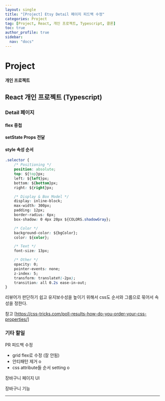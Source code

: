 ```yaml
---
layout: single
title: "[Project] Etsy Detail 페이지 피드백 수정"
categories: Project
tag: [Project, React, 개인 프로젝트, Typescript, 클론]
toc: true
author_profile: true
sidebar:
  nav: "docs"
---
```


# Project

**개인 프로젝트**

## React 개인 프로젝트 (Typescript)

### Detail 페이지

#### flex 중첩

#### setState Props 전달

#### style 속성 순서

```css
.selector {
    /* Positioning */
    position: absolute;
    top: ${top}px;
    left: ${left}px;
    bottom: ${bottom}px;
    right: ${right}px;

    /* Display & Box Model */
    display: inline-block;
    max-width: 300px;
    padding: 12px;
    border-radius: 6px;
    box-shadow: 0 4px 20px ${COLORS.shadowGray};

    /* Color */
    background-color: ${bgColor};
    color: ${color};

    /* Text */
    font-size: 13px;

    /* Other */
    opacity: 0;
    pointer-events: none;
    z-index: 5;
    transform: translateY(-2px);
    transition: all 0.2s ease-in-out;
}
```

리뷰어가 판단하기 쉽고 유지보수성을 높이기 위해서 css도 순서와 그룹으로 묶어서 속성을 정한다.

참고 [https://css-tricks.com/poll-results-how-do-you-order-your-css-properties/]

### 기타 할일

PR 피드백 수정

- grid flex로 수정 (잘 안됨)
- 안티패턴 제거 o
- css attribute들 순서 setting o

장바구니 페이지 UI

장바구니 기능

<hr>

